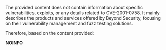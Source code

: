 The provided content does not contain information about specific vulnerabilities, exploits, or any details related to CVE-2001-0758. It mainly describes the products and services offered by Beyond Security, focusing on their vulnerability management and fuzz testing solutions.

Therefore, based on the content provided:

**NOINFO**